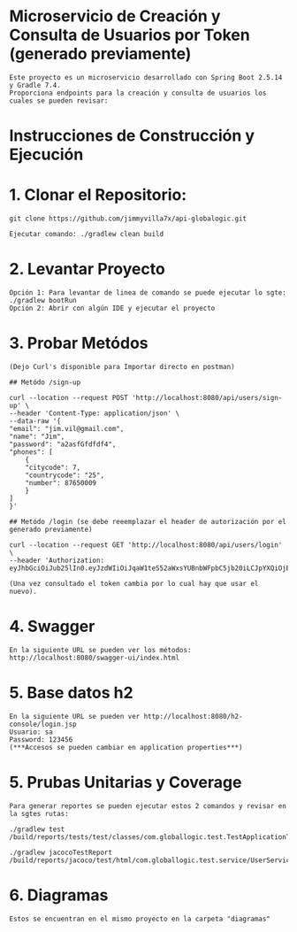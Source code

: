 # Microservicio de Creación y Consulta de Usuarios por Token (generado previamente)

    Este proyecto es un microservicio desarrollado con Spring Boot 2.5.14 y Gradle 7.4.
    Proporciona endpoints para la creación y consulta de usuarios los cuales se pueden revisar:

# Instrucciones de Construcción y Ejecución

# 1. **Clonar el Repositorio:**
    git clone https://github.com/jimmyvilla7x/api-globalogic.git

    Ejecutar comando: ./gradlew clean build

# 2. **Levantar Proyecto**
    Opción 1: Para levantar de linea de comando se puede ejecutar lo sgte: ./gradlew bootRun
    Opción 2: Abrir con algún IDE y ejecutar el proyecto

# 3. **Probar Metódos**
    (Dejo Curl's disponible para Importar directo en postman)

    ## Metódo /sign-up

    curl --location --request POST 'http://localhost:8080/api/users/sign-up' \
    --header 'Content-Type: application/json' \
    --data-raw '{
    "email": "jim.vil@gmail.com",
    "name": "Jim",
    "password": "a2asfGfdfdf4",
    "phones": [
        {
        "citycode": 7,
        "countrycode": "25",
        "number": 87650009
        }
    ]
    }'

    ## Metódo /login (se debe reeemplazar el header de autorización por el generado previamente)

    curl --location --request GET 'http://localhost:8080/api/users/login' \
    --header 'Authorization: eyJhbGciOiJub25lIn0.eyJzdWIiOiJqaW1teS52aWxsYUBnbWFpbC5jb20iLCJpYXQiOjE3MDEyNzQ4MzEsImV4cCI6MTcwMjEzODgzMX0.'

    (Una vez consultado el token cambia por lo cual hay que usar el nuevo).

# 4. Swagger 
    En la siguiente URL se pueden ver los métodos: http://localhost:8080/swagger-ui/index.html

# 5. Base datos h2 

    En la siguiente URL se pueden ver http://localhost:8080/h2-console/login.jsp
    Usuario: sa
    Password: 123456
    (***Accesos se pueden cambiar en application properties***)

# 5. Prubas Unitarias y Coverage

    Para generar reportes se pueden ejecutar estos 2 comandos y revisar en la sgtes rutas:

    ./gradlew test
    /build/reports/tests/test/classes/com.globallogic.test.TestApplicationTests.html

    ./gradlew jacocoTestReport
    /build/reports/jacoco/test/html/com.globallogic.test.service/UserService.html

# 6. Diagramas
    Estos se encuentran en el mismo proyecto en la carpeta "diagramas"


    